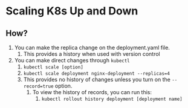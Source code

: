 # Scaling K8s Up and Down

## How?

1. You can make the replica change on the deployment.yaml file.
   1. This provides a history when used with version control
2. You can make direct changes through ```kubectl```
   1. ```kubectl scale [option]```
   2. ```kubectl scale deployment nginx-deployment --replicas=4```
   3. This provides no history of changes unless you turn on the ```--record=true``` option.
      1. To view the history of records, you can run this:
         1. ```kubectl rollout history deployment [deployment name]```